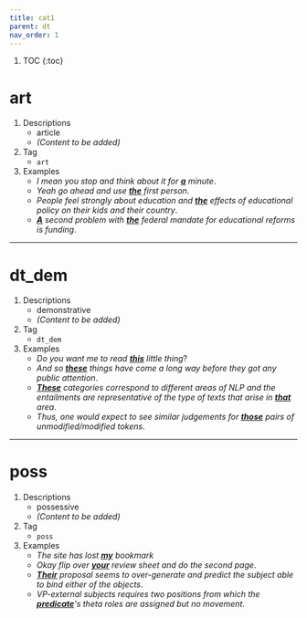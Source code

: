 ```yaml
---
title: cat1
parent: dt
nav_order: 1
---
```

1. TOC
{:toc}

# art

1. Descriptions
    - article
    - *(Content to be added)*
2. Tag
    - `art`
3. Examples
    - *I mean you stop and think about it for <ins>**a**</ins> minute*. 
    - *Yeah go ahead and use <ins>**the**</ins> first person*. 
    - *People feel strongly about education and <ins>**the**</ins> effects of educational policy on their kids and their country*.
    - *<ins>**A**</ins> second problem with <ins>**the**</ins> federal mandate for educational reforms is funding*.

---

# dt_dem

1. Descriptions
    - demonstrative
    - *(Content to be added)*
2. Tag
    - `dt_dem`
3. Examples
    - *Do you want me to read <ins>**this**</ins> little thing*? 
    - *And so <ins>**these**</ins> things have come a long way before they got any public attention*. 
    - *<ins>**These**</ins> categories correspond to different areas of NLP and the entailments are representative of the type of texts that arise in <ins>**that**</ins> area*.
    - *Thus, one would expect to see similar judgements for <ins>**those**</ins> pairs of unmodified/modified tokens*.

---

# poss

1. Descriptions
    - possessive
    - *(Content to be added)*
2. Tag
    - `poss`
3. Examples
    - *The site has lost <ins>**my**</ins> bookmark* 
    - *Okay flip over <ins>**your**</ins> review sheet and do the second page*. 
    - *<ins>**Their**</ins> proposal seems to over-generate and predict the subject able to bind either of the objects*.
    - *VP-external subjects requires two positions from which the <ins>**predicate**</ins>'s theta roles are assigned but no movement*.


